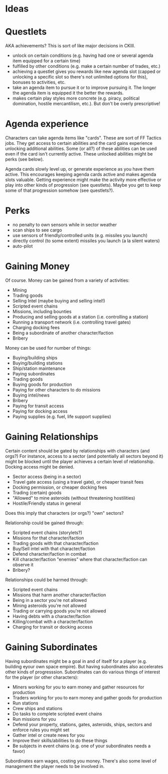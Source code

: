 Ideas
=====

# Questlets

AKA achievements? This is sort of like major decisions in CKIII.

* unlock on certain conditions (e.g. having had one or several agenda item
  equipped for a certain time)
* fulfilled by other conditions (e.g. make a certain number of trades, etc.)
* achieving a questlet gives you rewards like new agenda slot (capped or
  unlocking a specific slot so there's not unlimited options for this), bonuses
  to activities, etc.
* take an agenda item to pursue it or to improve pursuing it. The longer the
  agenda item is equipped it the better the rewards.
* makes certain play styles more concrete (e.g. piracy, political domination,
  hostile mercantilism, etc.). But don't be overly prescriptive!

# Agenda experience

Characters can take agenda items like "cards". These are sort of FF Tactics
jobs. They get access to certain abilities and the card gains experience
unlocking additional abilities. Some (or all?) of these abilities can be used
even if the card isn't currently active. These unlocked abilities might be
perks (see below).

Agenda cards slowly level up, or generate experience as you have them active.
This encourages keeping agenda cards active and makes agenda slots valuable.
Getting experience might make the activity more effective or play into other
kinds of progression (see questlets). Maybe you get to keep some of that
progression somehow (see questlets?).

# Perks
* no penalty to own sensors while in sector weather
* scan ships to see cargo
* use sensors of friendly/controlled units (e.g. missiles you launch)
* directly control (to some extent) missiles you launch (a la silent waters)
* auto-pilot

# Gaining Money

Of course. Money can be gained from a variety of activities:

* Mining
* Trading goods
* Selling Intel (maybe buying and selling intel!)
* Scripted event chains
* Missions, including bounties
* Producing and selling goods at a station (i.e. controlling a station)
* Running a transport network (i.e. controlling travel gates)
* Charging docking fees
* Being a subordinate of another character/faction
* Bribery

Money can be used for number of things:

* Buying/building ships
* Buying/building stations
* Ship/station maintenance
* Paying subordinates
* Trading goods
* Buying goods for production
* Paying for other characters to do missions
* Buying intel/news
* Bribery
* Paying for transit access
* Paying for docking access
* Paying supplies (e.g. fuel, life support supplies)

# Gaining Relationships

Certain content should be gated by relationships with characters (and orgs?)
For instance, access to a sector (and potentially all sectors beyond it) might
be blocked until the player achieves a certain level of relationship. Docking
access might be denied.

* Sector access (being in a sector)
* Travel gate access (using a travel gate), or cheaper transit fees
* Docking permission, or cheaper docking fees
* Trading (certain) goods
* "Allowed" to mine asteroids (without threatening hostilities)
* Hostile/Friendly status in general

Does this imply that characters (or orgs?) "own" sectors?

Relationship could be gained through:

* Scripted event chains (storylets?)
* Missions for that character/faction
* Trading goods with that character/faction
* Buy/Sell intel with that character/faction
* Defend character/faction in combat
* Kill character/faction "enemies" where that character/faction can observe it
* Bribery?

Relationships could be harmed through:

* Scripted event chains
* Missions that harm another character/faction
* Being in a sector you're not allowed
* Mining asteroids you're not allowed
* Trading or carrying goods you're not allowed
* Having debts with a character/faction
* Killing/combat with a character/faction
* Charging for transit or docking access

# Gaining Subordinates

Having subordinates might be a goal in and of itself for a player (e.g.
building eyour own space empire). But having subordinates also accelerates
other kinds of progresssion. Subordinates can do various things of interest for
the player (or other characters):

* Miners working for you to earn money and gather resources for production
* Traders working for you to earn money and gather goods for production
* Run stations
* Crew ships and stations
* Do tasks to complete scripted event chains
* Run missions for you
* Defend your property, stations, gates, asteroids, ships, sectors and enforce
  rules you might set
* Gather intel or create news for you
* Improve their skills/abilities to do these things
* Be subjects in event chains (e.g. one of your subordinates needs a favor)

Subordinates earn wages, costing you money. There's also some level of
management the player needs to be involved in.

